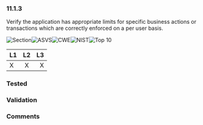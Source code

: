 ### 11.1.3 
Verify the application has appropriate limits for specific business actions or transactions which are correctly enforced on a per user basis.

![Section](https://img.shields.io/badge/V11-green.svg)![ASVS](https://img.shields.io/badge/ASVS-11.1.3-blue.svg)![CWE](https://img.shields.io/badge/CWE--red.svg)![NIST](https://img.shields.io/badge/NIST--important.svg)![Top 10](https://img.shields.io/badge/--lightgray.svg)

| L1| L2| L3|
| --|:--:|-:|
| X | X | X |

### Tested

### Validation

### Comments

        
